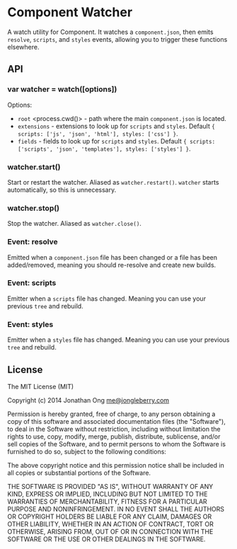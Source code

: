 # Component Watcher

A watch utility for Component. It watches a `component.json`, then emits `resolve`, `scripts`, and `styles` events, allowing you to trigger these functions elsewhere.

## API

### var watcher = watch([options])

Options:

- `root` <process.cwd()> - path where the main `component.json` is located.
- `extensions` - extensions to look up for `scripts` and `styles`. Default `{ scripts: ['js', 'json', 'html'], styles: ['css'] }`.
- `fields` - fields to look up for `scripts` and `styles`. Default `{ scripts: ['scripts', 'json', 'templates'], styles: ['styles'] }`.

### watcher.start()

Start or restart the watcher. Aliased as `watcher.restart()`. `watcher` starts automatically, so this is unnecessary.

### watcher.stop()

Stop the watcher. Aliased as `watcher.close()`.

### Event: resolve

Emitted when a `component.json` file has been changed or a file has been added/removed, meaning you should re-resolve and create new builds.

### Event: scripts

Emitter when a `scripts` file has changed. Meaning you can use your previous `tree` and rebuild.

### Event: styles

Emitter when a `styles` file has changed. Meaning you can use your previous `tree` and rebuild.

## License

The MIT License (MIT)

Copyright (c) 2014 Jonathan Ong me@jongleberry.com

Permission is hereby granted, free of charge, to any person obtaining a copy
of this software and associated documentation files (the "Software"), to deal
in the Software without restriction, including without limitation the rights
to use, copy, modify, merge, publish, distribute, sublicense, and/or sell
copies of the Software, and to permit persons to whom the Software is
furnished to do so, subject to the following conditions:

The above copyright notice and this permission notice shall be included in
all copies or substantial portions of the Software.

THE SOFTWARE IS PROVIDED "AS IS", WITHOUT WARRANTY OF ANY KIND, EXPRESS OR
IMPLIED, INCLUDING BUT NOT LIMITED TO THE WARRANTIES OF MERCHANTABILITY,
FITNESS FOR A PARTICULAR PURPOSE AND NONINFRINGEMENT. IN NO EVENT SHALL THE
AUTHORS OR COPYRIGHT HOLDERS BE LIABLE FOR ANY CLAIM, DAMAGES OR OTHER
LIABILITY, WHETHER IN AN ACTION OF CONTRACT, TORT OR OTHERWISE, ARISING FROM,
OUT OF OR IN CONNECTION WITH THE SOFTWARE OR THE USE OR OTHER DEALINGS IN
THE SOFTWARE.
